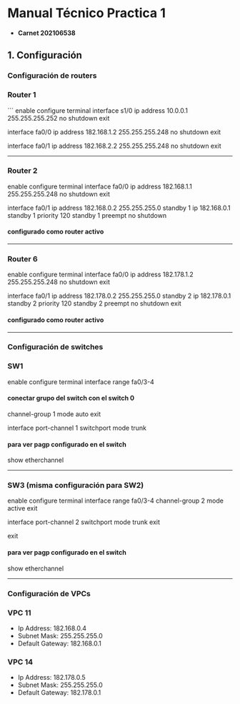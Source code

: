 # Manual Técnico Practica 1

- **Carnet 202106538**

## 1. Configuración

### Configuración de routers
### Router 1

´´´
enable
configure terminal
interface s1/0
ip address 10.0.0.1 255.255.255.252 
no shutdown
exit

interface fa0/0
ip address 182.168.1.2 255.255.255.248
no shutdown
exit

interface fa0/1
ip address 182.168.2.2 255.255.255.248
no shutdown
exit

---

### Router 2 
enable
configure terminal
interface fa0/0
ip address 182.168.1.1 255.255.255.248
no shutdown
exit

interface fa0/1
ip address 182.168.0.2 255.255.255.0
standby 1 ip 182.168.0.1
standby 1 priority 120
standby 1 preempt
no shutdown
#### configurado como router activo
------
### Router 6
enable
configure terminal
interface fa0/0
ip address 182.178.1.2 255.255.255.248
no shutdown
exit

interface fa0/1
ip address 182.178.0.2 255.255.255.0
standby 2 ip 182.178.0.1
standby 2 priority 120
standby 2 preempt
no shutdown
exit
#### configurado como router activo
---

### Configuración de switches
### SW1
enable
configure terminal
interface range fa0/3-4
#### conectar grupo del switch con el switch 0
channel-group 1 mode auto
exit

interface port-channel 1
switchport mode trunk

#### para ver pagp configurado en el switch
show etherchannel

----
### SW3 (misma configuración para SW2)
enable
configure terminal
interface range fa0/3-4
channel-group 2 mode active
exit

interface port-channel 2
switchport mode trunk
exit

exit
#### para ver pagp configurado en el switch
show etherchannel

----
### Configuración de VPCs
### VPC 11
- Ip Address: 182.168.0.4
- Subnet Mask: 255.255.255.0
- Default Gateway: 182.168.0.1

### VPC 14
- Ip Address: 182.178.0.5
- Subnet Mask: 255.255.255.0
- Default Gateway: 182.178.0.1